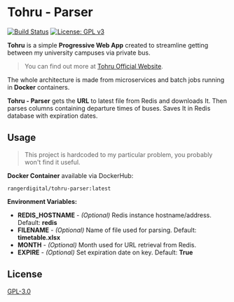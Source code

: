 # Tohru - Parser
[![Build Status](https://drone.bednarski.dev/api/badges/RangerDigital/tohru-parser/status.svg)](https://drone.bednarski.dev/RangerDigital/tohru-parser)
[![License: GPL v3](https://img.shields.io/badge/License-GPLv3-blue.svg)](https://www.gnu.org/licenses/gpl-3.0)


**Tohru** is a simple **Progressive Web App** created to streamline getting between my university campuses via private bus.

>You can find out more at [Tohru Official Website](https://tohru.bednarski.dev).

The whole architecture is made from microservices and batch jobs running in **Docker** containers.

**Tohru - Parser** gets the **URL** to latest file from Redis and downloads It. Then parses columns containing departure times of buses. Saves It in Redis database with expiration dates.

## Usage

>This project is hardcoded to my particular problem, you probably won't find it useful.

**Docker Container** available via DockerHub:
```
rangerdigital/tohru-parser:latest
```

**Environment Variables:**
- **REDIS_HOSTNAME** - _(Optional)_ Redis instance hostname/address. Default: **redis**
- **FILENAME** - _(Optional)_ Name of file used for parsing. Default: **timetable.xlsx**
- **MONTH** - _(Optional)_ Month used for URL retrieval from Redis.
- **EXPIRE** - _(Optional)_ Set expiration date on key. Default: **True**

## License
[GPL-3.0](https://choosealicense.com/licenses/gpl-3.0/)

